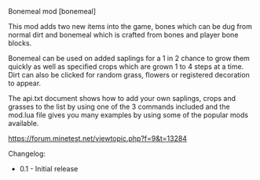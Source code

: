 Bonemeal mod [bonemeal]

This mod adds two new items into the game, bones which can be dug from normal
dirt and bonemeal which is crafted from bones and player bone blocks.

Bonemeal can be used on added saplings for a 1 in 2 chance to grow them quickly
as well as specified crops which are grown 1 to 4 steps at a time.  Dirt can
also be clicked for random grass, flowers or registered decoration to appear.

The api.txt document shows how to add your own saplings, crops and grasses to
the list by using one of the 3 commands included and the mod.lua file gives you
many examples by using some of the popular mods available.

https://forum.minetest.net/viewtopic.php?f=9&t=13284

Changelog:

- 0.1 - Initial release
